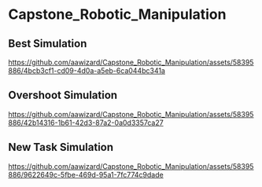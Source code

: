 # Capstone_Robotic_Manipulation

## Best Simulation

https://github.com/aawizard/Capstone_Robotic_Manipulation/assets/58395886/4bcb3cf1-cd09-4d0a-a5eb-6ca044bc341a

## Overshoot Simulation

https://github.com/aawizard/Capstone_Robotic_Manipulation/assets/58395886/42b14316-1b61-42d3-87a2-0a0d3357ca27

## New Task Simulation

https://github.com/aawizard/Capstone_Robotic_Manipulation/assets/58395886/9622649c-5fbe-469d-95a1-7fc774c9dade




